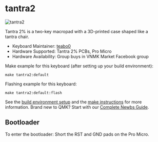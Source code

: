 # tantra2

![tantra2](https://i.imgur.com/cMeDDNw.jpeg)

Tantra 2% is a two-key macropad with a 3D-printed case shaped like a tantra chair.

* Keyboard Maintainer: [teabo0](https://github.com/teabo0)
* Hardware Supported: Tantra 2% PCBs, Pro Micro
* Hardware Availability: Group buys in VNMK Market Facebook group

Make example for this keyboard (after setting up your build environment):

    make tantra2:default

Flashing example for this keyboard:

    make tantra2:default:flash

See the [build environment setup](https://docs.qmk.fm/#/getting_started_build_tools) and the [make instructions](https://docs.qmk.fm/#/getting_started_make_guide) for more information. Brand new to QMK? Start with our [Complete Newbs Guide](https://docs.qmk.fm/#/newbs).

## Bootloader

To enter the bootloader: Short the RST and GND pads on the Pro Micro.